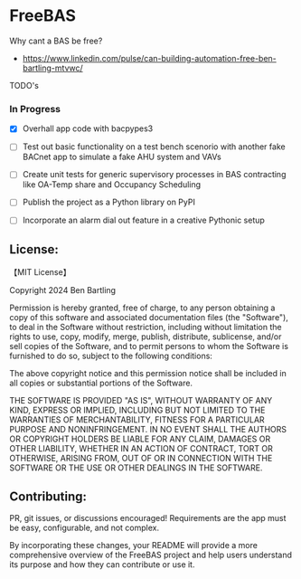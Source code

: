 # FreeBAS

Why cant a BAS be free?

* https://www.linkedin.com/pulse/can-building-automation-free-ben-bartling-mtvwc/

TODO's

### In Progress
 - [X] Overhall app code with bacpypes3
 - [ ] Test out basic functionality on a test bench scenorio with another fake BACnet app to simulate a fake AHU system and VAVs
 - [ ] Create unit tests for generic supervisory processes in BAS contracting like OA-Temp share and Occupancy Scheduling
 - [ ] Publish the project as a Python library on PyPI
 - [ ] Incorporate an alarm dial out feature in a creative Pythonic setup


## License:
【MIT License】

Copyright 2024 Ben Bartling

Permission is hereby granted, free of charge, to any person obtaining a copy of this software and associated documentation files (the "Software"), to deal in the Software without restriction, including without limitation the rights to use, copy, modify, merge, publish, distribute, sublicense, and/or sell copies of the Software, and to permit persons to whom the Software is furnished to do so, subject to the following conditions:

The above copyright notice and this permission notice shall be included in all copies or substantial portions of the Software.

THE SOFTWARE IS PROVIDED "AS IS", WITHOUT WARRANTY OF ANY KIND, EXPRESS OR IMPLIED, INCLUDING BUT NOT LIMITED TO THE WARRANTIES OF MERCHANTABILITY, FITNESS FOR A PARTICULAR PURPOSE AND NONINFRINGEMENT. IN NO EVENT SHALL THE AUTHORS OR COPYRIGHT HOLDERS BE LIABLE FOR ANY CLAIM, DAMAGES OR OTHER LIABILITY, WHETHER IN AN ACTION OF CONTRACT, TORT OR OTHERWISE, ARISING FROM, OUT OF OR IN CONNECTION WITH THE SOFTWARE OR THE USE OR OTHER DEALINGS IN THE SOFTWARE.

## Contributing:

PR, git issues, or discussions encouraged! Requirements are the app must be easy, configurable, and not complex.

By incorporating these changes, your README will provide a more comprehensive overview of the FreeBAS project and help users understand its purpose and how they can contribute or use it.

      
